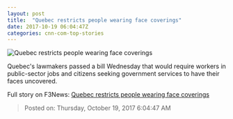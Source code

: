 ```yaml
---
layout: post
title:  "Quebec restricts people wearing face coverings"
date: 2017-10-19 06:04:47Z
categories: cnn-com-top-stories
---
```


![Quebec restricts people wearing face coverings](http://cdn.cnn.com/cnnnext/dam/assets/160811111510-01-muslim-headscarves-explainer-niqab-super-tease.jpg)

Quebec's lawmakers passed a bill Wednesday that would require workers in public-sector jobs and citizens seeking government services to have their faces uncovered.


Full story on F3News: [Quebec restricts people wearing face coverings](http://www.f3nws.com/n/etbFMJ)

> Posted on: Thursday, October 19, 2017 6:04:47 AM
